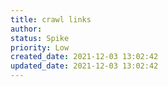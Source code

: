 ```yaml
---
title: crawl links
author: 
status: Spike
priority: Low
created_date: 2021-12-03 13:02:42
updated_date: 2021-12-03 13:02:42
---
```

